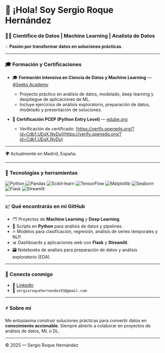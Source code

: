 # 👋 ¡Hola! Soy Sergio Roque Hernández  
### 👨‍💻 Científico de Datos | Machine Learning | Analista de Datos

💡 **Pasión por transformar datos en soluciones prácticas**.  

---

### 🎓 Formación y Certificaciones

- 🎓 **Formación intensiva en Ciencia de Datos y Machine Learning** — [4Geeks Academy](https://4geeksacademy.com/es)  
  - Proyecto práctico en análisis de datos, modelado, deep learning y despliegue de aplicaciones de ML.  
  - Incluye ejercicios de análisis exploratorio, preparación de datos, modelado y presentación de soluciones.  

- 🐍 **Certificación PCEP (Python Entry Level)** — [edube.org](https://verify.openedg.org/?id=Cdb1.UEqX.NvDu)  
  - Verificación de certificado: [https://verify.openedg.org/?id=Cdb1.UEqX.NvDu](https://verify.openedg.org/?id=Cdb1.UEqX.NvDu)

---

🌍 Actualmente en Madrid, España.

---

### 🚀 Tecnologías y herramientas
![Python](https://img.shields.io/badge/Python-3.9%2B-blue?logo=python) 
![Pandas](https://img.shields.io/badge/Pandas-1.3%2B-yellow?logo=pandas) 
![Scikit‑learn](https://img.shields.io/badge/Scikit--learn-1.3%2B-orange?logo=scikit-learn) 
![TensorFlow](https://img.shields.io/badge/TensorFlow-2.12%2B-FF6F00?logo=tensorflow) 
![Matplotlib](https://img.shields.io/badge/Matplotlib-3.5%2B-green?logo=matplotlib) 
![Seaborn](https://img.shields.io/badge/Seaborn-0.12%2B-blue) 
![Flask](https://img.shields.io/badge/Flask-2.2%2B-black?logo=flask) 
![Streamlit](https://img.shields.io/badge/Streamlit-1.24%2B-red)

---

### 📈 Qué encontrarás en mi GitHub
- 🗂️ Proyectos de **Machine Learning** y **Deep Learning**.
- 🐍 Scripts en **Python** para análisis de datos y pipelines.
- 🔥 Modelos para clasificación, regresión, análisis de series temporales y NLP.
- 📊 Dashboards y aplicaciones web con **Flask** y **Streamlit**.
- 🗃️ Notebooks de análisis para preparación de datos y análisis exploratorio (EDA).

---

### 👥 Conecta conmigo
- 💼 [LinkedIn](www.linkedin.com/in/sergio-roque-hernandez)
- 📧 `sergioroquehernandez93@gmail.com`

---

### ⚡️ Sobre mí
Me entusiasma construir soluciones prácticas para convertir datos en **conocimiento accionable**. Siempre abierto a colaborar en proyectos de análisis de datos, ML o DL.

---
© 2025 — Sergio Roque Hernández
